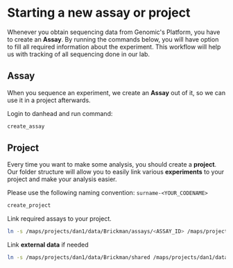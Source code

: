 # Starting a new assay or project

Whenever you obtain sequencing data from Genomic's Platform, you have to
create an **Assay**. By running the commands below, you will have option to
fill all required information about the experiment. This workflow will help
us with tracking of all sequencing done in our lab.

## Assay

When you sequence an experiment, we create an **Assay** out of it, so we can use
it in a project afterwards.

Login to danhead and run command:

```bash
create_assay
```

## Project

Every time you want to make some analysis, you should create a **project**. Our
folder structure will allow you to easily link various **experiments** to your
project and make your analysis easier.

Please use the following naming convention: `surname-<YOUR_CODENAME>`

```bash
create_project
```

Link required assays to your project.

```bash
ln -s /maps/projects/dan1/data/Brickman/assays/<ASSAY_ID> /maps/projects/dan1/data/Brickman/projects/<PROJECT_ID>/data/assays/
```

Link **external data** if needed

```bash
ln -s /maps/projects/dan1/data/Brickman/shared /maps/projects/dan1/data/Brickman/projects/<PROJECT_ID>/data/external/
```
